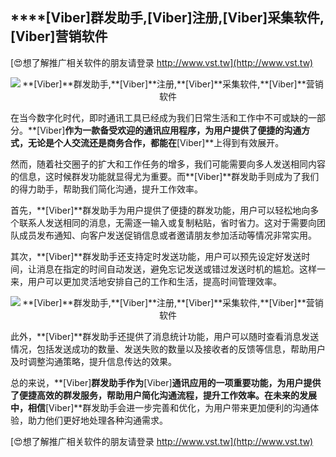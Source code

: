 ## ****[Viber]**群发助手,**[Viber]**注册,**[Viber]**采集软件,**[Viber]**营销软件**

[😍想了解推广相关软件的朋友请登录 http://www.vst.tw](http://www.vst.tw)

 <center><img src="https://vst.tw/MP4/tuiguang/png/7.png" alt="**[Viber]**群发助手,**[Viber]**注册,**[Viber]**采集软件,**[Viber]**营销软件"></center>

在当今数字化时代，即时通讯工具已经成为我们日常生活和工作中不可或缺的一部分。**[Viber]**作为一款备受欢迎的通讯应用程序，为用户提供了便捷的沟通方式，无论是个人交流还是商务合作，都能在**[Viber]**上得到有效展开。

然而，随着社交圈子的扩大和工作任务的增多，我们可能需要向多人发送相同内容的信息，这时候群发功能就显得尤为重要。而**[Viber]**群发助手则成为了我们的得力助手，帮助我们简化沟通，提升工作效率。

首先，**[Viber]**群发助手为用户提供了便捷的群发功能，用户可以轻松地向多个联系人发送相同的消息，无需逐一输入或复制粘贴，省时省力。这对于需要向团队成员发布通知、向客户发送促销信息或者邀请朋友参加活动等情况非常实用。

其次，**[Viber]**群发助手还支持定时发送功能，用户可以预先设定好发送时间，让消息在指定的时间自动发送，避免忘记发送或错过发送时机的尴尬。这样一来，用户可以更加灵活地安排自己的工作和生活，提高时间管理效率。

 <center><img src="https://vst.tw/MP4/tuiguang/png/4.png" alt="**[Viber]**群发助手,**[Viber]**注册,**[Viber]**采集软件,**[Viber]**营销软件"></center>

此外，**[Viber]**群发助手还提供了消息统计功能，用户可以随时查看消息发送情况，包括发送成功的数量、发送失败的数量以及接收者的反馈等信息，帮助用户及时调整沟通策略，提升信息传达的效果。

总的来说，**[Viber]**群发助手作为**[Viber]**通讯应用的一项重要功能，为用户提供了便捷高效的群发服务，帮助用户简化沟通流程，提升工作效率。在未来的发展中，相信**[Viber]**群发助手会进一步完善和优化，为用户带来更加便利的沟通体验，助力他们更好地处理各种沟通需求。

[😍想了解推广相关软件的朋友请登录 http://www.vst.tw](http://www.vst.tw)



